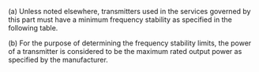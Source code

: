 (a) Unless noted elsewhere, transmitters used in the services governed by this part must have a minimum frequency stability as specified in the following table.

(b) For the purpose of determining the frequency stability limits, the power of a transmitter is considered to be the maximum rated output power as specified by the manufacturer.


